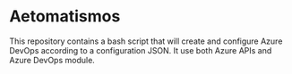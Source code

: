 # Aetomatismos
This repository contains a bash script that will create and configure Azure DevOps according to a configuration JSON. It use both Azure APIs and Azure DevOps module.
